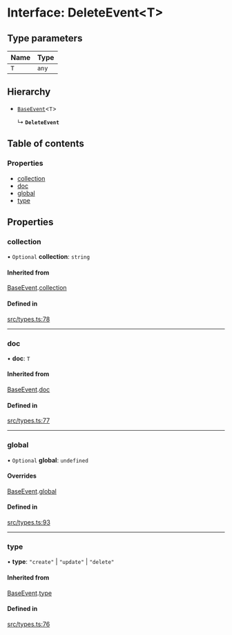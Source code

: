 # Interface: DeleteEvent\<T\>

## Type parameters

| Name | Type |
| :------ | :------ |
| `T` | `any` |

## Hierarchy

- [`BaseEvent`](BaseEvent.md)\<`T`\>

  ↳ **`DeleteEvent`**

## Table of contents

### Properties

- [collection](DeleteEvent.md#collection)
- [doc](DeleteEvent.md#doc)
- [global](DeleteEvent.md#global)
- [type](DeleteEvent.md#type)

## Properties

### collection

• `Optional` **collection**: `string`

#### Inherited from

[BaseEvent](BaseEvent.md).[collection](BaseEvent.md#collection)

#### Defined in

[src/types.ts:78](https://github.com/GeorgeHulpoi/payload-dependencies-graph/blob/099b8df/src/types.ts#L78)

___

### doc

• **doc**: `T`

#### Inherited from

[BaseEvent](BaseEvent.md).[doc](BaseEvent.md#doc)

#### Defined in

[src/types.ts:77](https://github.com/GeorgeHulpoi/payload-dependencies-graph/blob/099b8df/src/types.ts#L77)

___

### global

• `Optional` **global**: `undefined`

#### Overrides

[BaseEvent](BaseEvent.md).[global](BaseEvent.md#global)

#### Defined in

[src/types.ts:93](https://github.com/GeorgeHulpoi/payload-dependencies-graph/blob/099b8df/src/types.ts#L93)

___

### type

• **type**: ``"create"`` \| ``"update"`` \| ``"delete"``

#### Inherited from

[BaseEvent](BaseEvent.md).[type](BaseEvent.md#type)

#### Defined in

[src/types.ts:76](https://github.com/GeorgeHulpoi/payload-dependencies-graph/blob/099b8df/src/types.ts#L76)
